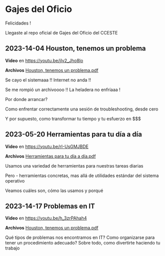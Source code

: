 # Gajes del Oficio

Felicidades !

Llegaste al repo oficial de Gajes del Oficio del CCESTE

## 2023-14-04 Houston, tenemos un problema

**Video** en https://youtu.be/jIv2_Jho8lo

**Archivos** [Houston, tenemos un problema.pdf](Houston%2C%20tenemos%20un%20problema.pdf)

Se cayo el sistemaaa !! Internet no anda !!

Se me rompió un archivoooo !! La heladera no enfríaaa !

Por donde arrancar?

Como enfrentar correctamente una sesión de troubleshooting, desde cero

Y por supuesto, como transformar tu tiempo y tu esfuerzo en $$$

## 2023-05-20 Herramientas para tu día a día

**Video** en https://youtu.be/rI-UsGMJBDE

**Archivos** [Herramientas para tu día a día.pdf](Herramientas%20para%20tu%20d%C3%ADa%20a%20d%C3%ADa.pdf)

Usamos una variedad de herramientas para nuestras tareas diarias

Pero - herramientas concretas, mas allá de utilidades estándar del sistema operativo

Veamos cuáles son, cómo las usamos y porqué

## 2023-14-17 Problemas en IT

**Video** en https://youtu.be/h_3zrPAhah4

**Archivos** [Houston, tenemos un problema.pdf](Houston%2C%20tenemos%20un%20problema.pdf)

Qué tipos de problemas nos encontramos en IT?
Como organizarse para tener un procedimiento adecuado?
Sobre todo, como divertirte haciendo tu trabajo